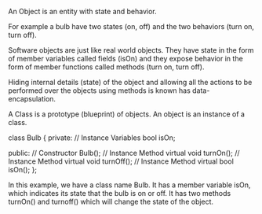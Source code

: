 An Object is an entity with state and behavior.

For example a bulb have two states (on, off) and the two behaviors (turn on, turn off).

Software objects are just like real world objects. They have state in the form of member variables called fields (isOn) and they expose behavior in the form of member functions called methods (turn on, turn off).

Hiding internal details (state) of the object and allowing all the actions to be performed over the objects using methods is known has data-encapsulation.

A Class is a prototype (blueprint) of objects. An object is an instance of a class.

class Bulb
{
  private:
  // Instance Variables
  bool isOn;

  public:
  // Constructor
  Bulb();
  // Instance Method
  virtual void turnOn();
  // Instance Method
  virtual void turnOff();
  // Instance Method
  virtual bool isOn();
};

In this example, we have a class name Bulb.
It has a member variable isOn, which indicates its state that the bulb is on or off.
It has two methods turnOn() and turnoff() which will change the state of the object.
